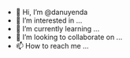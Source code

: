 - 👋 Hi, I’m @danuyenda
- 👀 I’m interested in ...
- 🌱 I’m currently learning ...
- 💞️ I’m looking to collaborate on ...
- 📫 How to reach me ...

<!---
danuyenda/danuyenda is a ✨ special ✨ repository because its `README.md` (this file) appears on your GitHub profile.
You can click the Preview link to take a look at your changes.
--->
